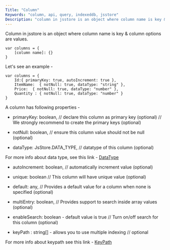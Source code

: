 ```yaml
---
Title: "Column"
Keywords: "column, api, query, indexeddb, jsstore"
Description: "column in jsstore is an object where column name is key & column options are values."
---
```


Column in jsstore is an object where column name is key & column options are values.

```
var columns = {
    [column name]: {} 
}
```

Let's see an example - 

```
var columns = {
    Id:{ primaryKey: true, autoIncrement: true },
    ItemName:  { notNull: true, dataType: "string" },
    Price:  { notNull: true, dataType: "number" },
    Quantity : { notNull: true, dataType: "number" }
}
```

A column has following properties -

* primaryKey: boolean, // declare this column as primary key (optional)
    // We strongly recommend to create the primary keys (optional)

* notNull: boolean, // ensure this column value should not be null (optional)

* dataType: JsStore.DATA_TYPE, // datatype of this column (optional)

For more info about data type, see this link - [DataType](/tutorial/data-type/)

* autoIncrement: boolean, // automatically increment value (optional)

* unique: boolean // This column will have unique value (optional)

* default: any, // Provides a default value for a column when none is specified (optional)

* multiEntry: boolean, // Provides support to search inside array values (optional)

* enableSearch: boolean - default value is true // Turn on/off search for this column (optional)

* keyPath : string[] - allows you to use multiple indexing // optional 

For more info about keypath see this link - [KeyPath](/tutorial/keypath/)


